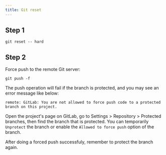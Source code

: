 ```yaml
---
title: Git reset
---
```


## Step 1

```shell
git reset -- hard
```

## Step 2

Force push to the remote Git server:

```shell
git push -f
```

The push operation will fail if the branch is protected, and you may see an error message like below:

```console
remote: GitLab: You are not allowed to force push code to a protected branch on this project.
```

Open the project's page on GitLab, go to Settings > Repository > Protected branches, then find the branch that is protected. You can temporarily `Unprotect` the branch or enable the `Allowed to force push` option of the branch.

After doing a forced push successfuly, remember to protect the branch again.

